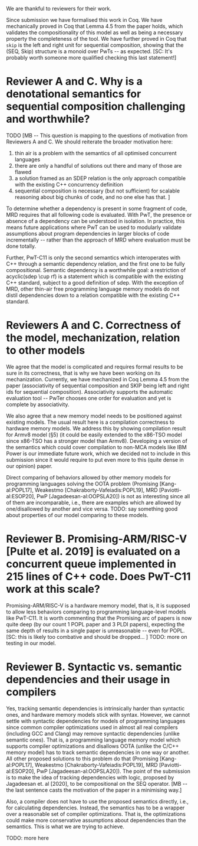We are thankful to reviewers for their work.

Since submission we have formalised this work in Coq.
We have mechanically proved in Coq that Lemma 4.5 from the paper holds, which validates the compositionality of this model as well as being a necessary property the completeness of the tool.
We have further proved in Coq that `skip` is the left and right unit for sequential composition, showing that the (SEQ, Skip) structure is a monoid over PwTs -- as expected.
[SC: It's probably worth someone more qualified checking this last statement!]

# Reviewer A and C. Why is a denotational semantics for sequential composition challenging and worthwhile?
TODO
[MB -- This question is mapping to the questions of motivation from Reviewers A and C. We should reiterate the broader motivation here:
1. thin air is a problem with the semantics of all optimised concurrent languages
2. there are only a handful of solutions out there and many of those are flawed
3. a solution framed as an SDEP relation is the only approach compatible with the existing C++ concurrency definition
4. sequential composition is necessary (but not sufficient) for scalable reasoning about big chunks of code, and no one else has that.
]

To determine whether a dependency is present in some fragment of code, MRD requires that all following code is evaluated.
With PwT, the presence or absence of a dependency can be understood in isolation.
In practice, this means future applications where PwT can be used to modularly validate assumptions about program dependencies in larger blocks of code incrementally -- rather than the approach of MRD where evaluation must be done totally.

Further, PwT-C11 is only the second semantics which interoperates with C++ through a semantic dependency relation, and the first one to be fully compositional.
Semantic dependency is a worthwhile goal: a restriction of acyclic(sdep \cup rf) is a statement which is compatible with the existing C++ standard, subject to a good definition of sdep.
With the exception of MRD, other thin-air free programming language memory models do not distil dependencies down to a relation compatible with the existing C++ standard.

# Reviewers A and C. Correctness of the model, mechanization, relation to other models
We agree that the model is complicated and requires formal results to be sure in its correctness,
that is why we have been working on its mechanization.
Currently, we have mechanized in Coq Lemma 4.5 from the paper
(associativity of sequential composition and SKIP being left and right ids for sequential composition).
Associativity supports the automatic evaluation tool -- PwTer chooses one order for evaluation and yet is complete by associativity.

We also agree that a new memory model needs to be positioned against existing models.
The usual result here is a compilation correctness to hardware memory models.
We address this by showing compilation result for Armv8 model (§5)
(it could be easily extended to the x86-TSO model since x86-TSO has a stronger model than Armv8).
Developing a version of the semantics which could cover compilation to non-MCA models like IBM Power
is our immediate future work, which we decided not to include in this submission since it would require to put even
more to this (quite dense in our opinion) paper.

Direct comparing of behaviors allowed by other memory models for programming languages solving the OOTA problem
(Promising [Kang-al:POPL17], Weakestmo [Chakraborty-Vafeiadis:POPL19], MRD [Paviotti-al:ESOP20], PwP [Jagadeesan-al:OOPSLA20])
is not as interesting since all of them are incomparable, i.e., there are examples which are allowed by one/disallowed by another
and vice versa.
TODO: say something good about properties of our model comparing to these models.


# Reviewer B. Promising-ARM/RISC-V [Pulte et al. 2019] is evaluated on a concurrent queue implemented in 215 lines of C++ code. Does PwT-C11 work at this scale?
Promising-ARM/RISC-V is a hardware memory model, that is, it is supposed to allow less behaviors comparing to programming language-level models like PwT-C11.
It is worth commenting that the Promising arc of papers is now quite deep (by our count 1 POPL paper and 3 PLDI papers), expecting the same depth of results in a single paper is unreasonable -- even for POPL.
[SC: this is likely too combative and should be dropped... ]
TODO: more on testing in our model.

# Reviewer B. Syntactic vs. semantic dependencies and their usage in compilers
Yes, tracking semantic dependencies is intrinsically harder than syntactic ones, and hardware memory models stick with syntax.
However, we cannot settle with syntactic dependencies for models of programming languages since common compiler optimizations
used in almost all real compilers (including GCC and Clang) may remove syntactic dependencies (unlike semantic ones).
That is, a programming language memory model which supports compiler optimizations and disallows OOTA (unlike the C/C++ memory model)
has to track semantic dependencies in one way or another. All other proposed solutions to this problem do that
(Promising [Kang-al:POPL17], Weakestmo [Chakraborty-Vafeiadis:POPL19], MRD [Paviotti-al:ESOP20], PwP [Jagadeesan-al:OOPSLA20]).
The point of the submission is to make the idea of tracking dependencies with logic, proposed by Jagadeesan et. al [2020],
to be compositional on the SEQ operator.
[MB -- the last sentence casts the motivation of the paper in a minimising way.]

Also, a compiler does not have to use the proposed semantics directly, i.e., for calculating dependencies.
Instead, the semantics has to be a wrapper over a reasonable set of compiler optimizations. That is, the optimizations
could make more conservative assumptions about dependencies than the semantics. This is what we are trying to achieve.

TODO: more here
